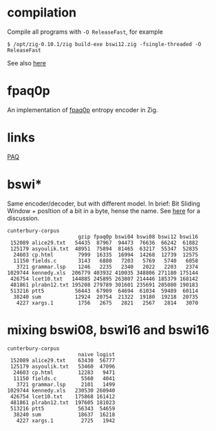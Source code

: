 # compilation
Compile all programs with `-O ReleaseFast`, for example

```
$ /opt/zig-0.10.1/zig build-exe bswi12.zig -fsingle-threaded -O ReleaseFast
```

See also [here](https://ziggit.dev/t/strange-program-performance-dependence/525)

# fpaq0p
An implementation of [fpaq0p](http://nishi.dreamhosters.com/u/fpaq0p.cpp) entropy encoder in Zig.

# links
[PAQ](http://mattmahoney.net/dc/)

# bswi*

Same encoder/decoder, but with different model.
In brief: Bit Sliding Window + posItion of a bit in a byte, hense the name.
See [here](https://encode.su/threads/4008-A-model-for-fpaq0p-like-compressor) for a discussion.

```
cunterbury-corpus
                       gzip fpaq0p bswi04 bswi08 bswi12 bswi16
 152089 alice29.txt   54435  87967  94473  76636  66242  61882
 125179 asyoulik.txt  48951  75894  81465  63217  55347  52835
  24603 cp.html        7999  16335  16994  14268  12739  12575
  11150 fields.c       3143   6880   7203   5769   5740   6058
   3721 grammar.lsp    1246   2235   2340   2022   2203   2374
1029744 kennedy.xls  206779 403932 410035 348806 271180 175144
 426754 lcet10.txt   144885 245895 263807 214446 185379 168142
 481861 plrabn12.txt 195208 279789 301601 235691 205080 190183
 513216 ptt5          56443  67909  64694  61034  59489  60114
  38240 sum           12924  20754  21322  19180  19218  20735
   4227 xargs.1        1756   2675   2821   2567   2814   3070
```
# mixing bswi08, bswi16 and bswi16

```
cunterbury-corpus
                       naive logist
 152089 alice29.txt    63430  56777
 125179 asyoulik.txt   53460  47096
  24603 cp.html        12283   9471
  11150 fields.c        5560   4041
   3721 grammar.lsp     2101   1499
1029744 kennedy.xls   230530 260940
 426754 lcet10.txt    175868 161412
 481861 plrabn12.txt  197605 181023
 513216 ptt5           56343  54659
  38240 sum            18637  16218
   4227 xargs.1         2725   1942
```
